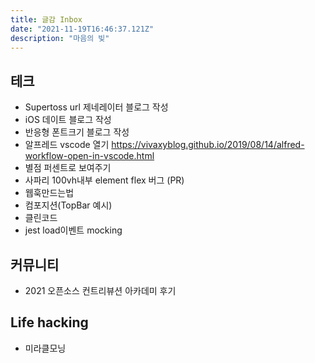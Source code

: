 ```yaml
---
title: 글감 Inbox
date: "2021-11-19T16:46:37.121Z"
description: "마음의 빚"
---
```


## 테크
- Supertoss url 제네레이터 블로그 작성
- iOS 데이트 블로그 작성
- 반응형 폰트크기 블로그 작성
- 알프레드 vscode 열기 https://vivaxyblog.github.io/2019/08/14/alfred-workflow-open-in-vscode.html
- 별점 퍼센트로 보여주기
- 사파리 100vh내부 element flex 버그 (PR)
- 웹훅만드는법 
- 컴포지션(TopBar 예시)
- 클린코드
- jest load이벤트 mocking

## 커뮤니티

- 2021 오픈소스 컨트리뷰션 아카데미 후기

## Life hacking

- 미라클모닝
